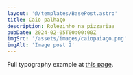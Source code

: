```yaml
---
layout: '@/templates/BasePost.astro'
title: Caio palhaço
description: Rolezinho na pizzariaa
pubDate: 2024-02-05T00:00:00Z
imgSrc: '/assets/images/caiopaiaço.png'
imgAlt: 'Image post 2'
---
```


Full typography example at [this page](../sixth-post/).
